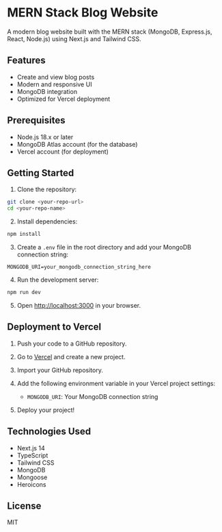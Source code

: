 # MERN Stack Blog Website

A modern blog website built with the MERN stack (MongoDB, Express.js, React, Node.js) using Next.js and Tailwind CSS.

## Features

- Create and view blog posts
- Modern and responsive UI
- MongoDB integration
- Optimized for Vercel deployment

## Prerequisites

- Node.js 18.x or later
- MongoDB Atlas account (for the database)
- Vercel account (for deployment)

## Getting Started

1. Clone the repository:
```bash
git clone <your-repo-url>
cd <your-repo-name>
```

2. Install dependencies:
```bash
npm install
```

3. Create a `.env` file in the root directory and add your MongoDB connection string:
```
MONGODB_URI=your_mongodb_connection_string_here
```

4. Run the development server:
```bash
npm run dev
```

5. Open [http://localhost:3000](http://localhost:3000) in your browser.

## Deployment to Vercel

1. Push your code to a GitHub repository.

2. Go to [Vercel](https://vercel.com) and create a new project.

3. Import your GitHub repository.

4. Add the following environment variable in your Vercel project settings:
   - `MONGODB_URI`: Your MongoDB connection string

5. Deploy your project!

## Technologies Used

- Next.js 14
- TypeScript
- Tailwind CSS
- MongoDB
- Mongoose
- Heroicons

## License

MIT
